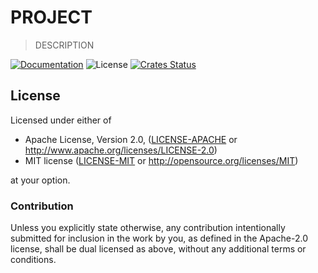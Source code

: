 # PROJECT

> DESCRIPTION

[![Documentation](https://img.shields.io/badge/docs-master-blue.svg)][Documentation]
![License](https://img.shields.io/crates/l/PROJECT.svg)
[![Crates Status](https://img.shields.io/crates/v/PROJECT.svg)](https://crates.io/crates/PROJECT)

## License

Licensed under either of

* Apache License, Version 2.0, ([LICENSE-APACHE](LICENSE-APACHE) or <http://www.apache.org/licenses/LICENSE-2.0>)
* MIT license ([LICENSE-MIT](LICENSE-MIT) or <http://opensource.org/licenses/MIT>)

at your option.

### Contribution

Unless you explicitly state otherwise, any contribution intentionally
submitted for inclusion in the work by you, as defined in the Apache-2.0
license, shall be dual licensed as above, without any additional terms or
conditions.

[Crates.io]: https://crates.io/crates/PROJECT
[Documentation]: https://docs.rs/PROJECT

